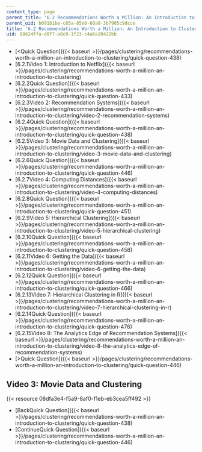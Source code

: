 ```yaml
---
content_type: page
parent_title: '6.2 Recommendations Worth a Million: An Introduction to Clustering '
parent_uid: b091b1be-c85a-85e0-60a8-3b7905c9dcce
title: '6.2 Recommendations Worth a Million: An Introduction to Clustering '
uid: 68624ffa-d0f7-a8c0-1f23-c4a6a20422bb
---
```


*   [<Quick Question]({{< baseurl >}}/pages/clustering/recommendations-worth-a-million-an-introduction-to-clustering/quick-question-438)
*   [6.2.1Video 1: Introduction to Netflix]({{< baseurl >}}/pages/clustering/recommendations-worth-a-million-an-introduction-to-clustering)
*   [6.2.2Quick Question]({{< baseurl >}}/pages/clustering/recommendations-worth-a-million-an-introduction-to-clustering/quick-question-433)
*   [6.2.3Video 2: Recommendation Systems]({{< baseurl >}}/pages/clustering/recommendations-worth-a-million-an-introduction-to-clustering/video-2-recommendation-systems)
*   [6.2.4Quick Question]({{< baseurl >}}/pages/clustering/recommendations-worth-a-million-an-introduction-to-clustering/quick-question-438)
*   [6.2.5Video 3: Movie Data and Clustering]({{< baseurl >}}/pages/clustering/recommendations-worth-a-million-an-introduction-to-clustering/video-3-movie-data-and-clustering)
*   [6.2.6Quick Question]({{< baseurl >}}/pages/clustering/recommendations-worth-a-million-an-introduction-to-clustering/quick-question-446)
*   [6.2.7Video 4: Computing Distances]({{< baseurl >}}/pages/clustering/recommendations-worth-a-million-an-introduction-to-clustering/video-4-computing-distances)
*   [6.2.8Quick Question]({{< baseurl >}}/pages/clustering/recommendations-worth-a-million-an-introduction-to-clustering/quick-question-451)
*   [6.2.9Video 5: Hierarchical Clustering]({{< baseurl >}}/pages/clustering/recommendations-worth-a-million-an-introduction-to-clustering/video-5-hierarchical-clustering)
*   [6.2.10Quick Question]({{< baseurl >}}/pages/clustering/recommendations-worth-a-million-an-introduction-to-clustering/quick-question-458)
*   [6.2.11Video 6: Getting the Data]({{< baseurl >}}/pages/clustering/recommendations-worth-a-million-an-introduction-to-clustering/video-6-getting-the-data)
*   [6.2.12Quick Question]({{< baseurl >}}/pages/clustering/recommendations-worth-a-million-an-introduction-to-clustering/quick-question-466)
*   [6.2.13Video 7: Hierarchical Clustering in R]({{< baseurl >}}/pages/clustering/recommendations-worth-a-million-an-introduction-to-clustering/video-7-hierarchical-clustering-in-r)
*   [6.2.14Quick Question]({{< baseurl >}}/pages/clustering/recommendations-worth-a-million-an-introduction-to-clustering/quick-question-476)
*   [6.2.15Video 8: The Analytics Edge of Recommendation Systems]({{< baseurl >}}/pages/clustering/recommendations-worth-a-million-an-introduction-to-clustering/video-8-the-analytics-edge-of-recommendation-systems)
*   [\>Quick Question]({{< baseurl >}}/pages/clustering/recommendations-worth-a-million-an-introduction-to-clustering/quick-question-446)

Video 3: Movie Data and Clustering
----------------------------------

{{< resource 08dfa3e4-f5a9-8af0-f1eb-eb3cea5ff492 >}}

*   [BackQuick Question]({{< baseurl >}}/pages/clustering/recommendations-worth-a-million-an-introduction-to-clustering/quick-question-438)
*   [ContinueQuick Question]({{< baseurl >}}/pages/clustering/recommendations-worth-a-million-an-introduction-to-clustering/quick-question-446)
